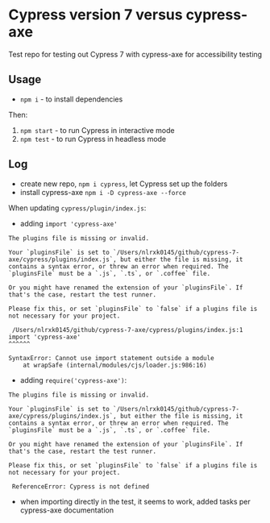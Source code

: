 # Cypress version 7 versus cypress-axe

Test repo for testing out Cypress 7 with cypress-axe for accessibility testing

## Usage

- `npm i` - to install dependencies

Then:

1. `npm start` - to run Cypress in interactive mode
2. `npm test` - to run Cypress in headless mode

## Log

- create new repo, `npm i cypress`, let Cypress set up the folders
- install cypress-axe `npm i -D cypress-axe --force`

When updating `cypress/plugin/index.js`:

- adding `import 'cypress-axe'`

```
The plugins file is missing or invalid.

Your `pluginsFile` is set to `/Users/nlrxk0145/github/cypress-7-axe/cypress/plugins/index.js`, but either the file is missing, it contains a syntax error, or threw an error when required. The `pluginsFile` must be a `.js`, `.ts`, or `.coffee` file.

Or you might have renamed the extension of your `pluginsFile`. If that's the case, restart the test runner.

Please fix this, or set `pluginsFile` to `false` if a plugins file is not necessary for your project.

 /Users/nlrxk0145/github/cypress-7-axe/cypress/plugins/index.js:1
import 'cypress-axe'
^^^^^^

SyntaxError: Cannot use import statement outside a module
    at wrapSafe (internal/modules/cjs/loader.js:986:16)
```

- adding `require('cypress-axe')`:

```
The plugins file is missing or invalid.

Your `pluginsFile` is set to `/Users/nlrxk0145/github/cypress-7-axe/cypress/plugins/index.js`, but either the file is missing, it contains a syntax error, or threw an error when required. The `pluginsFile` must be a `.js`, `.ts`, or `.coffee` file.

Or you might have renamed the extension of your `pluginsFile`. If that's the case, restart the test runner.

Please fix this, or set `pluginsFile` to `false` if a plugins file is not necessary for your project.

 ReferenceError: Cypress is not defined
```

- when importing directly in the test, it seems to work, added tasks per cypress-axe documentation